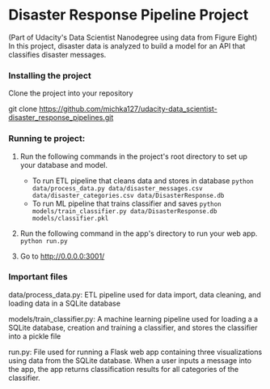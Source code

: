 # Disaster Response Pipeline Project
(Part of Udacity's Data Scientist Nanodegree using data from Figure Eight)
In this project, disaster data is analyzed to build a model for an API that classifies disaster messages.

### Installing the project
Clone the project into your repository

git clone https://github.com/michka127/udacity-data_scientist-disaster_response_pipelines.git

### Running te project:
1. Run the following commands in the project's root directory to set up your database and model.

    - To run ETL pipeline that cleans data and stores in database
        `python data/process_data.py data/disaster_messages.csv data/disaster_categories.csv data/DisasterResponse.db`
    - To run ML pipeline that trains classifier and saves
        `python models/train_classifier.py data/DisasterResponse.db models/classifier.pkl`

2. Run the following command in the app's directory to run your web app.
    `python run.py`

3. Go to http://0.0.0.0:3001/

### Important files
data/process_data.py: ETL pipeline used for data import, data cleaning, and loading data in a SQLite database

models/train_classifier.py: A machine learning pipeline used for loading a a SQLite database, creation and training  a classifier, and stores the classifier into a pickle file

run.py: File used for running a Flask web app containing three visualizations using data from the SQLite database. When a user inputs a message into the app, the app returns classification results for all categories of the classifier.
